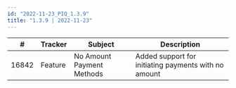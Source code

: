 ```yaml
--- 
id: "2022-11-23_PIQ_1.3.9"
title: "1.3.9 | 2022-11-23"
---
```


| #     | Tracker | Subject                   | Description                                          |
| ----- | ------- | ------------------------- | ---------------------------------------------------- |
| 16842 | Feature | No Amount Payment Methods | Added support for initiating payments with no amount |
